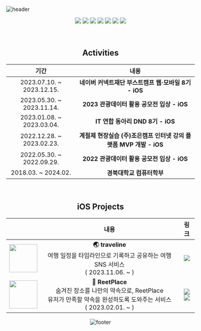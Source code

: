 ![header](https://capsule-render.vercel.app/api?type=waving&color=0:E1F1FF,100:87C5FF\&height=150&section=header&text=TaeHyun%20Kim&fontSize=30&fontAlignY=23&desc=iOS%20Developer%20&descAlignY=42&descSize=15)

<div align="center">

<!-- ## **🛠️ Skills 🛠️** -->
<img src="https://img.shields.io/badge/swift-F05138?style=for-the-badge&logo=swift&logoColor=white">
<img src="https://img.shields.io/badge/RxSwift-B7178C?style=for-the-badge&logo=ReactiveX&logoColor=white">
<img src="https://img.shields.io/badge/Combine-000000?style=for-the-badge&logo=swift&logoColor=white">

<img src="https://img.shields.io/badge/uikit-2396F3?style=for-the-badge&logo=uikit&logoColor=white">
<img src="https://img.shields.io/badge/ios-000000?style=for-the-badge&logo=ios&logoColor=white">
<img src="https://img.shields.io/badge/xcode-147EFB?style=for-the-badge&logo=xcode&logoColor=white">
<img src="https://img.shields.io/badge/python-3776AB?style=for-the-badge&logo=python&logoColor=white">
<br>
<!-- <img src="https://img.shields.io/badge/github-181717?style=for-the-badge&logo=github&logoColor=white">
<img src="https://img.shields.io/badge/figma-F24E1E?style=for-the-badge&logo=figma&logoColor=white">
<img src="https://img.shields.io/badge/slack-4A154B?style=for-the-badge&logo=slack&logoColor=white">
<img src="https://img.shields.io/badge/notion-000000?style=for-the-badge&logo=notion&logoColor=white">   -->

<br>
<br>

## Activities
|기간|내용|
|:-:|:-:|
|2023.07.10. ~ 2023.12.15.|**네이버 커넥트재단 부스트캠프 웹·모바일 8기 - iOS**|
|2023.05.30. ~ 2023.11.14.|**2023 관광데이터 활용 공모전 입상 - iOS**|
|2023.01.08. ~ 2023.03.04.|**IT 연합 동아리 DND 8기 - iOS**|
|2022.12.28. ~ 2023.02.23.|**계절제 현장실습 (주)조은캠프 인터넷 강의 플랫폼 MVP 개발 - iOS**|
|2022.05.30. ~ 2022.09.29.|**2022 관광데이터 활용 공모전 입상 - iOS**|
|2018.03. ~ 2024.02.|**경북대학교 컴퓨터학부**|

<br>

## iOS Projects
<!-- <img src="https://img.shields.io/badge/App_Store-0D96F6?style=&logo=app-store&logoColor=white"> -->

||내용|링크|
|:-:|:-:|:-:|
|<img width="75" src="https://github.com/kth1210/kth1210/assets/51712973/52cea49f-572f-4723-a294-5315327f8b10">|__**🌏 traveline**__<br/>여행 일정을 타임라인으로 기록하고 공유하는 여행 SNS 서비스<br/>( 2023.11.06. ~ )|[<img src="https://img.shields.io/badge/github-181717?style=for-the-badge&logo=github&logoColor=white">](https://github.com/boostcampwm2023/iOS07-traveline)|
|<img width="75" src="https://github.com/kth1210/kth1210/assets/51712973/386127bc-8585-417c-9a88-d10cb9f4afee">|__**📍 ReetPlace**__<br/>숨겨진 장소를 나만의 약속으로, ReetPlace<br/>유저가 만족할 약속을 완성하도록 도와주는 서비스<br/>( 2023.02.01. ~ )|[<img src="https://img.shields.io/badge/github-181717?style=for-the-badge&logo=github&logoColor=white">](https://github.com/dnd-side-project/dnd-8th-2-frontend)<br/> [<img src="https://img.shields.io/badge/App_Store-0D96F6?style=for-the-badge&logo=app-store&logoColor=white">](https://apps.apple.com/us/app/reet-place/id6450978432)|

<!-- ### <img align="left" width="75" src="https://github.com/kth1210/kth1210/assets/51712973/386127bc-8585-417c-9a88-d10cb9f4afee"> **3. [ReetPlace](https://github.com/dnd-side-project/dnd-8th-2-frontend)**
개발 기간 : ( 2023.02.01 ~ )  
숨겨진 장소를 나만의 약속으로, ReetPlace  
유저가 만족할 약속을 완성하도록 도와주는 서비스  
  
### **2. [THE EDU](https://apps.apple.com/app/id1671467942)**
개발 기간 : ( 2023.01.04 ~ 2023.02.23 )  
(주)조은캠프 인터넷 강의 플랫폼 MVP
  

### **1. [비행 - 비와 함께하는 여행](https://github.com/kth1210/BeHang_iOS)**
개발 기간 : ( 2022.08.01 ~ 2022.09.11 )  
비 오는 날 여행할 곳을 추천해주는 서비스 -->
  
![footer](https://capsule-render.vercel.app/api?type=waving&color=0:87C5FF,100:E1F1FF&height=150&section=footer)

</div>


<!--
**kth1210/kth1210** is a ✨ _special_ ✨ repository because its `README.md` (this file) appears on your GitHub profile.

Here are some ideas to get you started:

- 🔭 I’m currently working on ...
- 🌱 I’m currently learning ...
- 👯 I’m looking to collaborate on ...
- 🤔 I’m looking for help with ...
- 💬 Ask me about ...
- 📫 How to reach me: ...
- 😄 Pronouns: ...
- ⚡ Fun fact: ...
-->
